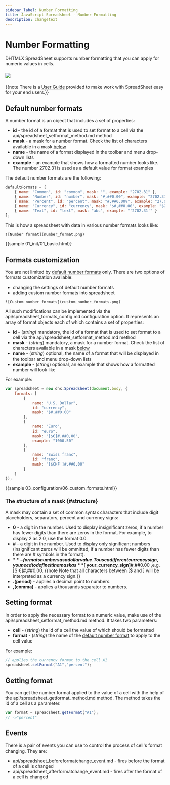 ```yaml
---
sidebar_label: Number Formatting
title: JavaScript Spreadsheet - Number Formatting
description: changetext
---
```


# Number Formatting


DHTMLX SpreadSheet supports number formatting that you can apply for numeric values in cells. 

<img style="margin: 20px auto 20px auto; display: block;" src="number_format_options.png">

{{note There is a [User Guide](number_formatting_guide.md) provided to make work with SpreadSheet easy for your end users.}}

## Default number formats

A number format is an object that includes a set of properties:

- **id** - the id of a format that is used to set format to a cell via the api/spreadsheet_setformat_method.md method
- **mask** - a mask for a number format. Check the list of characters available in a mask [below](#structure)
- **name** - the name of a format displayed in the toolbar and menu drop-down lists
- **example** - an example that shows how a formatted number looks like. The number 2702.31 is used as a default value for format examples

The default number formats are the following:

~~~js
defaultFormats = [
	{ name: "Common", id: "common", mask: "", example: "2702.31" },
	{ name: "Number", id: "number", mask: "#,##0.00", example: "2702.31" },
	{ name: "Percent", id: "percent", mask: "#,##0.00%", example: "27.0231%" },
	{ name: "Currency", id: "currency", mask: "$#,##0.00", example: "$2702.31" },
    { name: "Text", id: "text", mask: "abc", example: "'2702.31'" }
];
~~~

This is how a spreadsheet with data in various number formats looks like:
```
![Number format](number_format.png)
```

{{sample 01_init/01_basic.html}}

## Formats customization

You are not limited by [default number formats](#defaultnumberformats) only. There are two options of formats customization available:

- changing the settings of default number formats
- adding custom number formats into spreadsheet
```
![Custom number formats](custom_number_formats.png)
```
All such modifications can be implemented via the api/spreadsheet_formats_config.md configuration option. It represents an array of format objects each of which contains a set of properties: 

- **id** - (*string*) mandatory, the id of a format that is used to set format to a cell via the api/spreadsheet_setformat_method.md method
- **mask** - (*string*) mandatory, a mask for a number format. Check the list of characters available in a mask [below](#structure)
- **name** - (*string*) optional, the name of a format that will be displayed in the toolbar and menu drop-down lists
- **example** - (*string*) optional, an example that shows how a formatted number will look like

For example:

~~~js
var spreadsheet = new dhx.Spreadsheet(document.body, {          
    formats: [
    	{
    		name: "U.S. Dollar",
    		id: "currency",
    		mask: "$#,##0.00"
    	},
    	{
    		name: "Euro",
    		id: "euro",
    		mask: "[$€]#.##0,00",
    		example: "1000.50"
    	},
    	{
    		name: "Swiss franc",
    		id: "franc",
    		mask: "[$CHF ]#.##0,00"
    	}
    ]
});
~~~

{{sample 03_configuration/06_custom_formats.html}}

### The structure of a mask {#structure}

A mask may contain a set of common syntax characters that include digit placeholders, separators, percent and currency signs:

- **0** - a digit in the number. Used to display insignificant zeros, if a number has fewer digits than there are zeros in the format. For example, to display 2 as 2.0, use the format 0.0.
- **#** - a digit in the number. Used to display only significant numbers (insignificant zeros will be ommitted, if a number has fewer digits than there are # symbols in the format).
- **$** - formats numbers as a dollar value. To use a different currency sign, you need to define it in a mask as **[$ your_currency_sign]**#,##0.00 ,e.g. [$ €]#,##0.00.
{{note Note that all characters between [$ and ] will be interpreted as a currency sign.}}
- **.(period)**	- applies a decimal point to numbers.
- **,(comma)** - applies a thousands separator to numbers.


## Setting format

In order to apply the necessary format to a numeric value, make use of the api/spreadsheet_setformat_method.md method. It takes two parameters:

- **cell** - (*string*) the id of a cell the value of which should be formatted
- **format** - (*string*) the name of the [default number format](#defaultnumberformats) to apply to the cell value

For example:

~~~js
// applies the currency format to the cell A1
spreadsheet.setFormat("A1","percent");
~~~


## Getting format

You can get the number format applied to the value of a cell with the help of the api/spreadsheet_getformat_method.md method. The method takes the id of a cell as a parameter. 

~~~js
var format = spreadsheet.getFormat("A1"); 
// ->"percent"
~~~

## Events

There is a pair of events you can use to control the process of cell's format changing. They are:

- api/spreadsheet_beforeformatchange_event.md - fires before the format of a cell is changed
- api/spreadsheet_afterformatchange_event.md - fires after the format of a cell is changed



